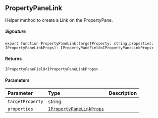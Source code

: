 ## PropertyPaneLink

Helper method to create a Link on the PropertyPane.

##### Signature
`export function PropertyPaneLink(targetProperty: string,properties: IPropertyPaneLinkProps): IPropertyPaneField<IPropertyPaneLinkProps>`

#### Returns
`IPropertyPaneField<IPropertyPaneLinkProps>`

#### Parameters


| Parameter	   | Type    | Description |
|:-------------|:---------------|:------------|
| `targetProperty`    | string |  |
| `properties`    | [`IPropertyPaneLinkProps`](IPropertyPaneLinkProps.md) |  |

